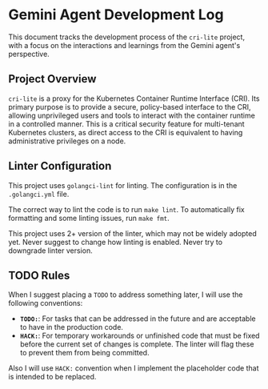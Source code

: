 # Gemini Agent Development Log

This document tracks the development process of the `cri-lite` project, with a focus on the interactions and learnings from the Gemini agent's perspective.

## Project Overview

`cri-lite` is a proxy for the Kubernetes Container Runtime Interface (CRI). Its primary purpose is to provide a secure, policy-based interface to the CRI, allowing unprivileged users and tools to interact with the container runtime in a controlled manner. This is a critical security feature for multi-tenant Kubernetes clusters, as direct access to the CRI is equivalent to having administrative privileges on a node.

## Linter Configuration

This project uses `golangci-lint` for linting. The configuration is in the `.golangci.yml` file.

The correct way to lint the code is to run `make lint`. To automatically fix formatting and some linting issues, run `make fmt`.

This project uses 2+ version of the linter, which may not be widely adopted yet. Never suggest to change how linting is enabled. Never try to downgrade linter version.

## TODO Rules

When I suggest placing a `TODO` to address something later, I will use the following conventions:

*   **`TODO:`**: For tasks that can be addressed in the future and are acceptable to have in the production code.
*   **`HACK:`**: For temporary workarounds or unfinished code that must be fixed before the current set of changes is complete. The linter will flag these to prevent them from being committed.

Also I will use `HACK:` convention when I implement the placeholder code that is intended to be replaced.